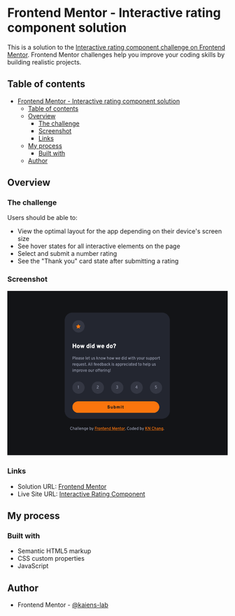 # Frontend Mentor - Interactive rating component solution

This is a solution to the [Interactive rating component challenge on Frontend Mentor](https://www.frontendmentor.io/challenges/interactive-rating-component-koxpeBUmI). Frontend Mentor challenges help you improve your coding skills by building realistic projects.

## Table of contents

- [Frontend Mentor - Interactive rating component solution](#frontend-mentor---interactive-rating-component-solution)
  - [Table of contents](#table-of-contents)
  - [Overview](#overview)
    - [The challenge](#the-challenge)
    - [Screenshot](#screenshot)
    - [Links](#links)
  - [My process](#my-process)
    - [Built with](#built-with)
  - [Author](#author)

## Overview

### The challenge

Users should be able to:

- View the optimal layout for the app depending on their device's screen size
- See hover states for all interactive elements on the page
- Select and submit a number rating
- See the "Thank you" card state after submitting a rating

### Screenshot

![desktop](./images/screenshot-desktop.png)

### Links

- Solution URL: [Frontend Mentor](https://www.frontendmentor.io/solutions/interactive-rating-component-HeRXzbVUOJ)
- Live Site URL: [Interactive Rating Component](https://kaiens-lab.github.io/frontend-mentor-solutions/09-interactive-rating-component/)

## My process

### Built with

- Semantic HTML5 markup
- CSS custom properties
- JavaScript

## Author

- Frontend Mentor - [@kaiens-lab](https://www.frontendmentor.io/profile/kaiens-lab)
